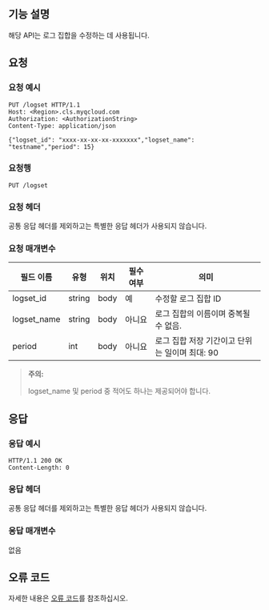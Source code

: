 ## 기능 설명

해당 API는 로그 집합을 수정하는 데 사용됩니다.

## 요청

### 요청 예시

```
PUT /logset HTTP/1.1
Host: <Region>.cls.myqcloud.com
Authorization: <AuthorizationString>
Content-Type: application/json

{"logset_id": "xxxx-xx-xx-xx-xxxxxxx","logset_name": "testname","period": 15}
```

### 요청행

```
PUT /logset
```

### 요청 헤더

공통 응답 헤더를 제외하고는 특별한 응답 헤더가 사용되지 않습니다.

### 요청 매개변수

| 필드 이름        |  유형  | 위치  | 필수 여부 |      의미                       |
|--------------|--------|------|---------|--------------------------------|
| logset_id    | string | body | 예      |수정할 로그 집합 ID                |
| logset_name  | string | body | 아니요      |로그 집합의 이름이며 중복될 수 없음.             |
| period       | int    | body | 아니요      |로그 집합 저장 기간이고 단위는 일이며 최대: 90    |

> **주의:**
>
> logset_name 및 period 중 적어도 하나는 제공되어야 합니다.

## 응답

### 응답 예시

```
HTTP/1.1 200 OK
Content-Length: 0

```

### 응답 헤더

공통 응답 헤더를 제외하고는 특별한 응답 헤더가 사용되지 않습니다.

### 응답 매개변수

없음

## 오류 코드

자세한 내용은 [오류 코드](https://cloud.tencent.com/document/product/614/12402)를 참조하십시오.

